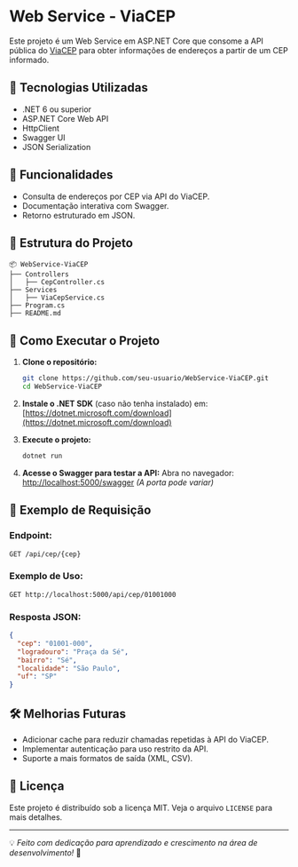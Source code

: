 # Web Service - ViaCEP

Este projeto é um Web Service em ASP.NET Core que consome a API pública do [ViaCEP](https://viacep.com.br/) para obter informações de endereços a partir de um CEP informado.

## 🚀 Tecnologias Utilizadas

- .NET 6 ou superior
- ASP.NET Core Web API
- HttpClient
- Swagger UI
- JSON Serialization

## 📌 Funcionalidades

- Consulta de endereços por CEP via API do ViaCEP.
- Documentação interativa com Swagger.
- Retorno estruturado em JSON.

## 📂 Estrutura do Projeto

```
📦 WebService-ViaCEP
├── Controllers
│   ├── CepController.cs
├── Services
│   ├── ViaCepService.cs
├── Program.cs
├── README.md
```

## 🔧 Como Executar o Projeto

1. **Clone o repositório:**
   ```sh
   git clone https://github.com/seu-usuario/WebService-ViaCEP.git
   cd WebService-ViaCEP
   ```

2. **Instale o .NET SDK** (caso não tenha instalado) em: [https://dotnet.microsoft.com/download](https://dotnet.microsoft.com/download)

3. **Execute o projeto:**
   ```sh
   dotnet run
   ```

4. **Acesse o Swagger para testar a API:**
   Abra no navegador: [http://localhost:5000/swagger](http://localhost:5000/swagger) *(A porta pode variar)*

## 📌 Exemplo de Requisição

### Endpoint:
```
GET /api/cep/{cep}
```

### Exemplo de Uso:
```
GET http://localhost:5000/api/cep/01001000
```

### Resposta JSON:
```json
{
  "cep": "01001-000",
  "logradouro": "Praça da Sé",
  "bairro": "Sé",
  "localidade": "São Paulo",
  "uf": "SP"
}
```

## 🛠 Melhorias Futuras
- Adicionar cache para reduzir chamadas repetidas à API do ViaCEP.
- Implementar autenticação para uso restrito da API.
- Suporte a mais formatos de saída (XML, CSV).

## 📜 Licença

Este projeto é distribuído sob a licença MIT. Veja o arquivo `LICENSE` para mais detalhes.

---
💡 *Feito com dedicação para aprendizado e crescimento na área de desenvolvimento!* 🚀

